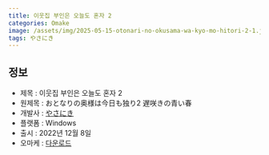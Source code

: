 ```yaml
---
title: 이웃집 부인은 오늘도 혼자 2
categories: Omake
image: /assets/img/2025-05-15-otonari-no-okusama-wa-kyo-mo-hitori-2-1.jpg
tags: やさにき 
---
```


## 정보

* 제목 : 이웃집 부인은 오늘도 혼자 2
* 원제목 : おとなりの奥様は今日も独り2 遅咲きの青い春
* 개발사 : [やさにき](/tags/やさにき)
* 플랫폼 : Windows
* 출시 : 2022년 12월 8일
* 오마케 : [다운로드](/assets/omake/otonari-no-okusama-wa-kyo-mo-hitori-2.zip)
